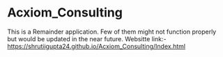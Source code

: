 # Acxiom_Consulting
This is a Remainder application.
Few of them might not function properly but would be updated in the near future.
Websitte link:- https://shrutiigupta24.github.io/Acxiom_Consulting/Index.html
